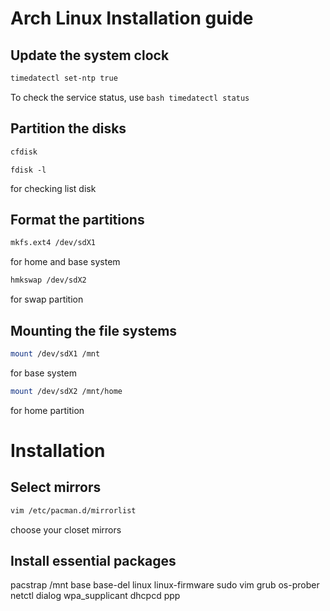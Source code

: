 # Arch Linux Installation guide
## Update the system clock
```bash
timedatectl set-ntp true
```
To check the service status, use 
```bash timedatectl status```
## Partition the disks
```bash
cfdisk
```
```
fdisk -l
``` 
for checking list disk
## Format the partitions
```bash
mkfs.ext4 /dev/sdX1
```
for home and base system
```bash
hmkswap /dev/sdX2 
```
for swap partition

## Mounting the file systems
```bash
mount /dev/sdX1 /mnt 
```
for base system
```bash
mount /dev/sdX2 /mnt/home
```
for home partition
# Installation
## Select mirrors
```bash
vim /etc/pacman.d/mirrorlist
```
choose your closet mirrors
## Install essential packages
pacstrap /mnt base base-del linux linux-firmware sudo vim grub os-prober netctl dialog wpa_supplicant dhcpcd ppp





